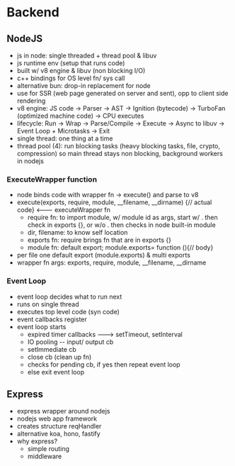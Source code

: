 # Backend

## NodeJS
- js in node: single threaded + thread pool & libuv
- js runtime env (setup that runs code)
- built w/ v8 engine & libuv (non blocking I/O)
- c++ bindings for OS level fn/ sys call
- alternative bun: drop-in replacement for node
- use for SSR (web page generated on server and sent), opp to client side rendering
- v8 engine: JS code → Parser → AST → Ignition (bytecode) → TurboFan (optimized machine code) → CPU executes
- lifecycle: Run → Wrap → Parse/Compile → Execute → Async to libuv → Event Loop + Microtasks → Exit
- single thread: one thing at a time
- thread pool (4): run blocking tasks (heavy blocking tasks, file, crypto, compression) so main thread stays non blocking, background workers in nodejs


### ExecuteWrapper function
- node binds code with wrapper fn -> execute() and parse to v8
- execute(exports, require, module, __filename, __dirname) {// actual code} <--- executeWrapper fn
    - require  fn: to import module, w/ module id as args, start w/ . then check in exports {}, or w/o . then checks in node built-in module
    - dir, filename: to know self location
    - exports fn: require brings fn that are in exports {}
    - module fn: default export; module.exports= function (){// body}
- per file one default export (module.exports) & multi exports
- wrapper fn args: exports, require, module, __filename, __dirname


### Event Loop
- event loop decides what to run next
- runs on single thread
- executes top level code (syn code)
- event callbacks register
- event loop starts
    - expired timer callbacks ---> setTimeout, setInterval
    - IO pooling -- input/ output cb
    - setImmediate cb
    - close cb (clean up fn)
    - checks for pending cb, if yes then repeat event loop
    - else exit event loop


## Express
- express wrapper around nodejs
- nodejs web app framework
- creates structure reqHandler
- alternative koa, hono, fastify
- why express?
    - simple routing
    - middleware

